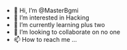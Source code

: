 - 👋 Hi, I’m @MasterBgmi
- 👀 I’m interested in  Hacking
- 🌱 I’m currently learning plus two 
- 💞️ I’m looking to collaborate on no one 
- 📫 How to reach me ...

<!---
MasterBgmi/MasterBgmi is a ✨ special ✨ repository because its `README.md` (this file) appears on your GitHub profile.
You can click the Preview link to take a look at your changes.
--->
